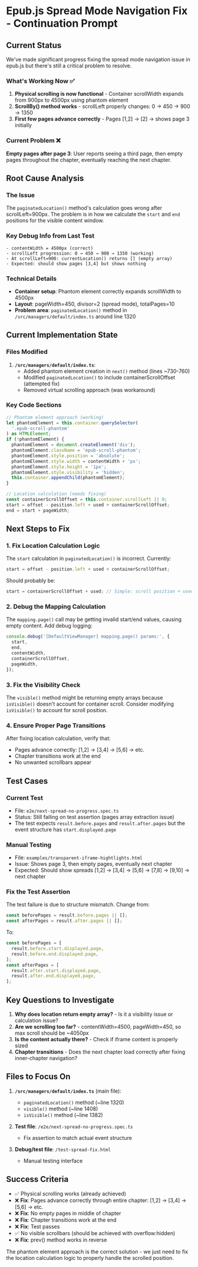 # Epub.js Spread Mode Navigation Fix - Continuation Prompt

## Current Status

We've made significant progress fixing the spread mode navigation issue in epub.js but there's still a critical problem to resolve.

### What's Working Now ✅

1. **Physical scrolling is now functional** - Container scrollWidth expands from 900px to 4500px using phantom element
2. **ScrollBy() method works** - scrollLeft properly changes: 0 → 450 → 900 → 1350
3. **First few pages advance correctly** - Pages [1,2] → [2] → shows page 3 initially

### Current Problem ❌

**Empty pages after page 3**: User reports seeing a third page, then empty pages throughout the chapter, eventually reaching the next chapter.

## Root Cause Analysis

### The Issue

The `paginatedLocation()` method's calculation goes wrong after scrollLeft=900px. The problem is in how we calculate the `start` and `end` positions for the visible content window.

### Key Debug Info from Last Test

```
- contentWidth = 4500px (correct)
- scrollLeft progression: 0 → 450 → 900 → 1350 (working)
- At scrollLeft=900: currentLocation() returns [] (empty array)
- Expected: should show pages [3,4] but shows nothing
```

### Technical Details

- **Container setup**: Phantom element correctly expands scrollWidth to 4500px
- **Layout**: pageWidth=450, divisor=2 (spread mode), totalPages=10
- **Problem area**: `paginatedLocation()` method in `/src/managers/default/index.ts` around line 1320

## Current Implementation State

### Files Modified

1. **`/src/managers/default/index.ts`**:
   - Added phantom element creation in `next()` method (lines ~730-760)
   - Modified `paginatedLocation()` to include containerScrollOffset (attempted fix)
   - Removed virtual scrolling approach (was workaround)

### Key Code Sections

```typescript
// Phantom element approach (working)
let phantomElement = this.container.querySelector(
  '.epub-scroll-phantom'
) as HTMLElement;
if (!phantomElement) {
  phantomElement = document.createElement('div');
  phantomElement.className = 'epub-scroll-phantom';
  phantomElement.style.position = 'absolute';
  phantomElement.style.width = contentWidth + 'px';
  phantomElement.style.height = '1px';
  phantomElement.style.visibility = 'hidden';
  this.container.appendChild(phantomElement);
}

// Location calculation (needs fixing)
const containerScrollOffset = this.container.scrollLeft || 0;
start = offset - position.left + used + containerScrollOffset;
end = start + pageWidth;
```

## Next Steps to Fix

### 1. Fix Location Calculation Logic

The `start` calculation in `paginatedLocation()` is incorrect. Currently:

```typescript
start = offset - position.left + used + containerScrollOffset;
```

Should probably be:

```typescript
start = containerScrollOffset + used; // Simple: scroll position + used width
```

### 2. Debug the Mapping Calculation

The `mapping.page()` call may be getting invalid start/end values, causing empty content. Add debug logging:

```typescript
console.debug('[DefaultViewManager] mapping.page() params:', {
  start,
  end,
  contentWidth,
  containerScrollOffset,
  pageWidth,
});
```

### 3. Fix the Visibility Check

The `visible()` method might be returning empty arrays because `isVisible()` doesn't account for container scroll. Consider modifying `isVisible()` to account for scroll position.

### 4. Ensure Proper Page Transitions

After fixing location calculation, verify that:

- Pages advance correctly: [1,2] → [3,4] → [5,6] → etc.
- Chapter transitions work at the end
- No unwanted scrollbars appear

## Test Cases

### Current Test

- File: `e2e/next-spread-no-progress.spec.ts`
- Status: Still failing on test assertion (pages array extraction issue)
- The test expects `result.before.pages` and `result.after.pages` but the event structure has `start.displayed.page`

### Manual Testing

- File: `examples/transparent-iframe-hightlights.html`
- Issue: Shows page 3, then empty pages, eventually next chapter
- Expected: Should show spreads [1,2] → [3,4] → [5,6] → [7,8] → [9,10] → next chapter

### Fix the Test Assertion

The test failure is due to structure mismatch. Change from:

```typescript
const beforePages = result.before.pages || [];
const afterPages = result.after.pages || [];
```

To:

```typescript
const beforePages = [
  result.before.start.displayed.page,
  result.before.end.displayed.page,
];
const afterPages = [
  result.after.start.displayed.page,
  result.after.end.displayed.page,
];
```

## Key Questions to Investigate

1. **Why does location return empty array?** - Is it a visibility issue or calculation issue?
2. **Are we scrolling too far?** - contentWidth=4500, pageWidth=450, so max scroll should be ~4050px
3. **Is the content actually there?** - Check if iframe content is properly sized
4. **Chapter transitions** - Does the next chapter load correctly after fixing inner-chapter navigation?

## Files to Focus On

1. **`/src/managers/default/index.ts`** (main file):
   - `paginatedLocation()` method (~line 1320)
   - `visible()` method (~line 1408)
   - `isVisible()` method (~line 1382)

2. **Test file**: `/e2e/next-spread-no-progress.spec.ts`
   - Fix assertion to match actual event structure

3. **Debug/test file**: `/test-spread-fix.html`
   - Manual testing interface

## Success Criteria

- ✅ Physical scrolling works (already achieved)
- ❌ **Fix**: Pages advance correctly through entire chapter: [1,2] → [3,4] → [5,6] → etc.
- ❌ **Fix**: No empty pages in middle of chapter
- ❌ **Fix**: Chapter transitions work at the end
- ❌ **Fix**: Test passes
- ✅ No visible scrollbars (should be achieved with overflow:hidden)
- ❌ **Fix**: prev() method works in reverse

The phantom element approach is the correct solution - we just need to fix the location calculation logic to properly handle the scrolled position.
